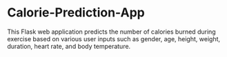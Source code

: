 # Calorie-Prediction-App
This Flask web application predicts the number of calories burned during exercise based on various user inputs such as gender, age, height, weight, duration, heart rate, and body temperature.
